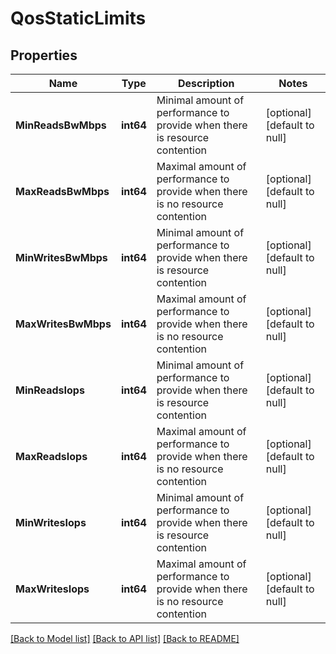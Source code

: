 # QosStaticLimits

## Properties
Name | Type | Description | Notes
------------ | ------------- | ------------- | -------------
**MinReadsBwMbps** | **int64** | Minimal amount of performance to provide when there is resource contention | [optional] [default to null]
**MaxReadsBwMbps** | **int64** | Maximal amount of performance to provide when there is no resource contention | [optional] [default to null]
**MinWritesBwMbps** | **int64** | Minimal amount of performance to provide when there is resource contention | [optional] [default to null]
**MaxWritesBwMbps** | **int64** | Maximal amount of performance to provide when there is no resource contention | [optional] [default to null]
**MinReadsIops** | **int64** | Minimal amount of performance to provide when there is resource contention | [optional] [default to null]
**MaxReadsIops** | **int64** | Maximal amount of performance to provide when there is no resource contention | [optional] [default to null]
**MinWritesIops** | **int64** | Minimal amount of performance to provide when there is resource contention | [optional] [default to null]
**MaxWritesIops** | **int64** | Maximal amount of performance to provide when there is no resource contention | [optional] [default to null]

[[Back to Model list]](../README.md#documentation-for-models) [[Back to API list]](../README.md#documentation-for-api-endpoints) [[Back to README]](../README.md)

